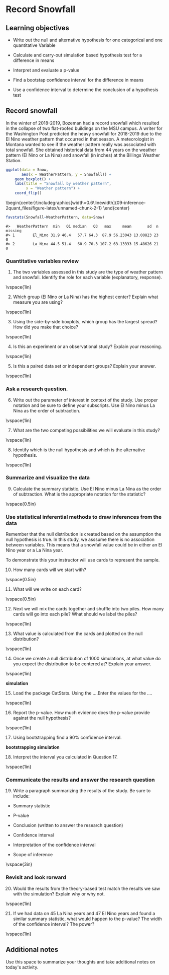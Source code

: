 # Record Snowfall



## Learning objectives

* Write out the null and alternative hypothesis for one categorical and one quantitative Variable

* Calculate and carry-out simulation based hypothesis test for a difference in means

* Interpret and evaluate a p-value

* Find a bootstap confidence interval for the difference in means

* Use a confidence interval to determine the conclusion of a hypothesis test

## Record snowfall

In the winter of 2018-2019, Bozeman had a record snowfall which resulted in the collapse of two flat-roofed buildings on the MSU campus.  A writer for the Washington Post predicted the heavy snowfall for 2018-2019 due to the El Nino weather pattern that occurred in that season. A meteorologist in Montana wanted to see if the weather pattern really was associated with total snowfall. She obtained historical data from 44 years on the weather pattern (El Nino or La Nina) and snowfall (in inches) at the Billings Weather Station.  






```r
ggplot(data = Snow,
       aes(x = WeatherPattern, y = Snowfall)) +
    geom_boxplot() + 
    labs(title = "Snowfall by weather pattern",
         x = "Weather pattern") +
    coord_flip()
```



\begin{center}\includegraphics[width=0.6\linewidth]{09-inference-2quant_files/figure-latex/unnamed-chunk-2-1} \end{center}



```r
favstats(Snowfall~WeatherPattern, data=Snow)
```

```
#>   WeatherPattern  min   Q1 median   Q3   max     mean       sd  n missing
#> 1        El_Nino 31.9 46.4   57.7 64.3  87.9 56.23043 13.00823 23       0
#> 2        La_Nina 44.5 51.4   60.9 70.3 107.2 63.13333 15.48626 21       0
```

### Quantitative variables review

1. The two variables assessed in this study are the type of weather pattern and snowfall.  Identify the role for each variable (explanatory, response).

\vspace{1in}

2. Which group (El Nino or La Nina) has the highest center? Explain what measure you are using?

\vspace{1in}

3.  Using the side-by-side boxplots, which group has the largest spread?  How did you make that choice?

\vspace{1in}

4.  Is this an experiment or an observational study? Explain your reasoning.

\vspace{1in}

5.  Is this a paired data set or independent groups?  Explain your answer.

\vspace{1in}

### Ask a research question.

6.  Write out the parameter of interest in context of the study.  Use proper notation and be sure to define your subscripts.  Use El Nino minus La Nina as the order of subtraction.

\vspace{1in}

7.  What are the two competing possibilities we will evaluate in this study?

\vspace{1in}

8.  Identify which is the null hypothesis and which is the alternative hypothesis. 

\vspace{1in}

### Summarize and visualize the data

9. Calculate the summary statistic.  Use El Nino minus La Nina as the order of subtraction. What is the appropriate notation for the statistic?

\vspace{0.5in}

### Use statistical inferential methods to draw inferences from the data

Remember that the null distribution is created based on the assumption the null hypothesis is true.  In this study, we asssume there is no association between variables.  This means that a snowfall value could be in either an El Nino year or a La Nina year.

To demonstrate this your instructor will use cards to represent the sample.  

10.  How many cards will we start with?

\vspace{0.5in}

11.  What will we write on each card?

\vspace{0.5in}

12.  Next we will mix the cards together and shuffle into two piles.  How many cards will go into each pile?  What should we label the piles?

\vspace{1in}

13.  What value is calculated from the cards and plotted on the null distribution?

\vspace{1in}

14.  Once we create a null distribution of 1000 simulations, at what value do you expect the distribution to be centered at?  Explain your answer.

\vspace{1in}

**simulation**

15.  Load the package CatStats.  Using the ....Enter the values for the ....

\vspace{1in}


16.  Report the p-value. How much evidence does the p-value provide against the null hypothesis?

\vspace{1in}

17. Using bootstrapping find a 90% confidence interval.  

**bootstrapping simulation**

18. Interpret the interval you calculated in Question 17. 

\vspace{1in}

### Communicate the results and answer the research question

19.  Write a paragraph summarizing the results of the study.  Be sure to include:

* Summary statistic

* P-value

* Conclusion (written to answer the research question)

* Confidence interval

* Interpretation of the confidence interval

* Scope of inference

\vspace{3in}

### Revisit and look rorward

20.  Would the results from the theory-based test match the results we saw with the simulation?  Explain why or why not.

\vspace{1in}

21. If we had data on 45 La Nina years and 47 El Nino years and found a similar summary statistic, what would happen to the p-value?  The width of the confidence interval?  The power?

\vspace{1in}




## Additional notes

Use this space to summarize your thoughts and take additional notes on today's activity.



